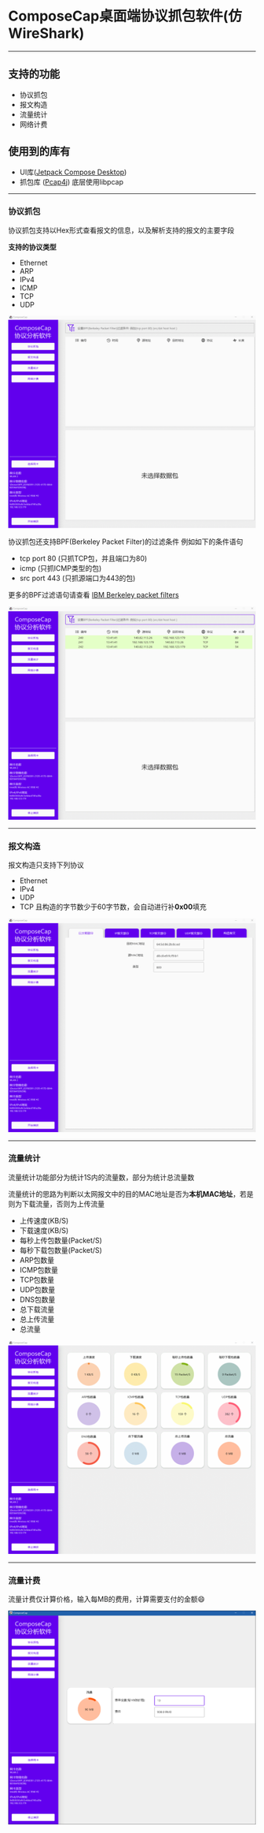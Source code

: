 # ComposeCap桌面端协议抓包软件(仿WireShark)


----

## 支持的功能
- 协议抓包
- 报文构造
- 流量统计
- 网络计费

## 使用到的库有

- UI库([Jetpack Compose Desktop](https://github.com/JetBrains/compose-jb))
- 抓包库 ([Pcap4j](https://github.com/kaitoy/pcap4j)) 底层使用libpcap

---

### 协议抓包
协议抓包支持以Hex形式查看报文的信息，以及解析支持的报文的主要字段

**支持的协议类型**
- Ethernet
- ARP
- IPv4
- ICMP
- TCP
- UDP

![capture](https://github.com/Icyrockton/ComposeCap/blob/master/img/capture.gif)

协议抓包还支持BPF(Berkeley Packet Filter)的过滤条件
例如如下的条件语句
- tcp port 80 (只抓TCP包，并且端口为80)
- icmp (只抓ICMP类型的包)
- src port 443 (只抓源端口为443的包)

更多的BPF过滤语句请查看 [IBM Berkeley packet filters](https://www.ibm.com/docs/en/qsip/7.4?topic=queries-berkeley-packet-filters)

![filter](https://github.com/Icyrockton/ComposeCap/blob/master/img/filter.gif)

---
### 报文构造
报文构造只支持下列协议
- Ethernet
- IPv4
- UDP
- TCP
且构造的字节数少于60字节数，会自动进行补**0x00**填充

![packetBuild](https://github.com/Icyrockton/ComposeCap/blob/master/img/packetBuild.gif)

---
### 流量统计
流量统计功能部分为统计1S内的流量数，部分为统计总流量数

流量统计的思路为判断以太网报文中的目的MAC地址是否为**本机MAC地址**，若是则为下载流量，否则为上传流量
- 上传速度(KB/S)
- 下载速度(KB/S)
- 每秒上传包数量(Packet/S)
- 每秒下载包数量(Packet/S)
- ARP包数量
- ICMP包数量
- TCP包数量
- UDP包数量
- DNS包数量
- 总下载流量
- 总上传流量
- 总流量

![traffic](https://github.com/Icyrockton/ComposeCap/blob/master/img/speed.gif)

---
### 流量计费
流量计费仅计算价格，输入每MB的费用，计算需要支付的金额😄

![fee](https://github.com/Icyrockton/ComposeCap/blob/master/img/fee.png)
